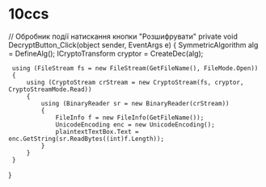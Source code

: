 # 10ccs
 // Обробник події натискання кнопки "Розшифрувати"
 private void DecryptButton_Click(object sender, EventArgs e)
 {
     SymmetricAlgorithm alg = DefineAlg();
     ICryptoTransform cryptor = CreateDec(alg);

     using (FileStream fs = new FileStream(GetFileName(), FileMode.Open))
     {
         using (CryptoStream crStream = new CryptoStream(fs, cryptor, CryptoStreamMode.Read))
         {
             using (BinaryReader sr = new BinaryReader(crStream))
             {
                 FileInfo f = new FileInfo(GetFileName());
                 UnicodeEncoding enc = new UnicodeEncoding();
                 plaintextTextBox.Text = enc.GetString(sr.ReadBytes((int)f.Length));
             }
         }
     }
 }
